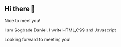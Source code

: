 ## Hi there 👋
<p> Nice to meet you! </p>
<p> I am Sogbade Daniel. I write HTML,CSS and Javascript </p>
<p> Looking forward to meeting you! </p>

<!--
**Dan-iell/Dan-iell** is a ✨ _special_ ✨ repository because its `README.md` (this file) appears on your GitHub profile.

Here are some ideas to get you started:

- 🔭 I’m currently working on ...
- 🌱 I’m currently learning ...
- 👯 I’m looking to collaborate on ...
- 🤔 I’m looking for help with ...
- 💬 Ask me about ...
- 📫 How to reach me: ...
- 😄 Pronouns: ...
- ⚡ Fun fact: ...
-->
